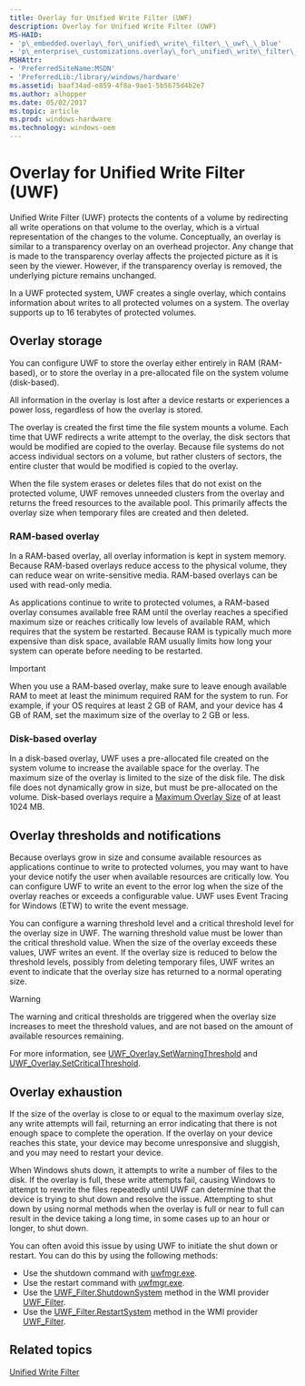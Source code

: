 ```yaml
---
title: Overlay for Unified Write Filter (UWF)
description: Overlay for Unified Write Filter (UWF)
MS-HAID:
- 'p\_embedded.overlay\_for\_unified\_write\_filter\_\_uwf\_\_blue'
- 'p\_enterprise\_customizations.overlay\_for\_unified\_write\_filter\_uwf'
MSHAttr:
- 'PreferredSiteName:MSDN'
- 'PreferredLib:/library/windows/hardware'
ms.assetid: baaf34ad-e859-4f8a-9ae1-5b5675d4b2e7
ms.author: alhopper
ms.date: 05/02/2017
ms.topic: article
ms.prod: windows-hardware
ms.technology: windows-oem
---
```

# Overlay for Unified Write Filter (UWF)

Unified Write Filter (UWF) protects the contents of a volume by redirecting all write operations on that volume to the overlay, which is a virtual representation of the changes to the volume. Conceptually, an overlay is similar to a transparency overlay on an overhead projector. Any change that is made to the transparency overlay affects the projected picture as it is seen by the viewer. However, if the transparency overlay is removed, the underlying picture remains unchanged.

In a UWF protected system, UWF creates a single overlay, which contains information about writes to all protected volumes on a system. The overlay supports up to 16 terabytes of protected volumes.

## Overlay storage

You can configure UWF to store the overlay either entirely in RAM (RAM-based), or to store the overlay in a pre-allocated file on the system volume (disk-based).

All information in the overlay is lost after a device restarts or experiences a power loss, regardless of how the overlay is stored.

The overlay is created the first time the file system mounts a volume. Each time that UWF redirects a write attempt to the overlay, the disk sectors that would be modified are copied to the overlay. Because file systems do not access individual sectors on a volume, but rather clusters of sectors, the entire cluster that would be modified is copied to the overlay.

When the file system erases or deletes files that do not exist on the protected volume, UWF removes unneeded clusters from the overlay and returns the freed resources to the available pool. This primarily affects the overlay size when temporary files are created and then deleted.

### RAM-based overlay

In a RAM-based overlay, all overlay information is kept in system memory. Because RAM-based overlays reduce access to the physical volume, they can reduce wear on write-sensitive media. RAM-based overlays can be used with read-only media.

As applications continue to write to protected volumes, a RAM-based overlay consumes available free RAM until the overlay reaches a specified maximum size or reaches critically low levels of available RAM, which requires that the system be restarted. Because RAM is typically much more expensive than disk space, available RAM usually limits how long your system can operate before needing to be restarted.

> [!Important]
> When you use a RAM-based overlay, make sure to leave enough available RAM to meet at least the minimum required RAM for the system to run. For example, if your OS requires at least 2 GB of RAM, and your device has 4 GB of RAM, set the maximum size of the overlay to 2 GB or less.

### Disk-based overlay

In a disk-based overlay, UWF uses a pre-allocated file created on the system volume to increase the available space for the overlay. The maximum size of the overlay is limited to the size of the disk file. The disk file does not dynamically grow in size, but must be pre-allocated on the volume. Disk-based overlays require a [Maximum Overlay Size](uwf-overlayconfigsetmaximumsize.md) of at least 1024 MB.

## Overlay thresholds and notifications

Because overlays grow in size and consume available resources as applications continue to write to protected volumes, you may want to have your device notify the user when available resources are critically low. You can configure UWF to write an event to the error log when the size of the overlay reaches or exceeds a configurable value. UWF uses Event Tracing for Windows (ETW) to write the event message.

You can configure a warning threshold level and a critical threshold level for the overlay size in UWF. The warning threshold value must be lower than the critical threshold value. When the size of the overlay exceeds these values, UWF writes an event. If the overlay size is reduced to below the threshold levels, possibly from deleting temporary files, UWF writes an event to indicate that the overlay size has returned to a normal operating size.

> [!Warning]
> The warning and critical thresholds are triggered when the overlay size increases to meet the threshold values, and are not based on the amount of available resources remaining.

For more information, see [UWF\_Overlay.SetWarningThreshold](uwf-overlaysetwarningthreshold.md) and [UWF\_Overlay.SetCriticalThreshold](uwf-overlaysetcriticalthreshold.md).

## Overlay exhaustion

If the size of the overlay is close to or equal to the maximum overlay size, any write attempts will fail, returning an error indicating that there is not enough space to complete the operation. If the overlay on your device reaches this state, your device may become unresponsive and sluggish, and you may need to restart your device.

When Windows shuts down, it attempts to write a number of files to the disk. If the overlay is full, these write attempts fail, causing Windows to attempt to rewrite the files repeatedly until UWF can determine that the device is trying to shut down and resolve the issue. Attempting to shut down by using normal methods when the overlay is full or near to full can result in the device taking a long time, in some cases up to an hour or longer, to shut down.

You can often avoid this issue by using UWF to initiate the shut down or restart. You can do this by using the following methods:

* Use the shutdown command with [uwfmgr.exe](uwfmgrexe.md).
* Use the restart command with [uwfmgr.exe](uwfmgrexe.md).
* Use the [UWF\_Filter.ShutdownSystem](uwf-filtershutdownsystem.md) method in the WMI provider [UWF\_Filter](uwf-filter.md).
* Use the [UWF\_Filter.RestartSystem](uwf-filterrestartsystem.md) method in the WMI provider [UWF\_Filter](uwf-filter.md).

## Related topics

[Unified Write Filter](unified-write-filter.md)
